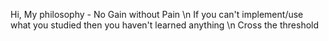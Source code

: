 Hi, 
My philosophy - 
  No Gain without Pain
  \n If you can't implement/use what you studied then you haven't learned anything
  \n Cross the threshold
